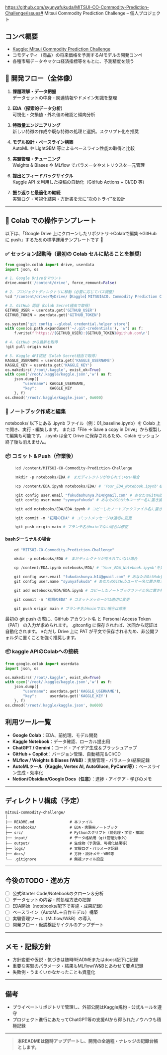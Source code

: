 https://github.com/syunyafukuda/MITSUI-CO-Commodity-Prediction-Challenge/issues# Mitsui Commodity Prediction Challenge – 個人プロジェクト

## コンペ概要
- [Kaggle: Mitsui Commodity Prediction Challenge](https://www.kaggle.com/competitions/mitsui-commodity-prediction-challenge)
- コモディティ（商品）の将来価格を予測するAIモデルの開発コンペ
- 各種市場データやマクロ経済指標等をもとに、予測精度を競う

## 🔄 開発フロー（全体像）

1. **課題理解・データ把握**  
   データセットの中身・関連情報やドメイン知識を整理

2. **EDA（探索的データ分析）**  
   可視化・欠損値・外れ値の確認と傾向分析

3. **特徴量エンジニアリング**  
   新しい特徴の作成や既存特徴の処理と選択。スクリプト化を推奨

4. **モデル設計・ベースライン構築**  
   AutoML や LightGBM 等によるベースライン性能の取得と比較

5. **実験管理・チューニング**  
   Weights & Biases や MLflow でパラメータやメトリクスを一元管理

6. **提出とフィードバックサイクル**  
   Kaggle API を利用した投稿の自動化（GitHub Actions + CI/CD 等）

7. **振り返りと最適化の継続**  
   実験ログ・可視化結果・方針書を元に“次のトライ”を設計

---

## 🧪 Colab での操作テンプレート

以下は、「Google Drive 上にクローンしたリポジトリ→Colabで編集→GitHub に push」するための標準運用テンプレートです 🎯

### ✅ セッション起動時（最初の Colab セルに貼ることを推奨）

```python
from google.colab import drive, userdata
import json, os

# 1. Google Driveをマウント
drive.mount('/content/drive', force_remount=False)

# 2. プロジェクトディレクトリに移動（必要に応じてパス調整）
%cd "/content/drive/MyDrive/【Kaggle】MITSUI&CO. Commodity Prediction Challenge/MITSUI-CO-Commodity-Prediction-Challenge"

# 3. GitHub 認証（Colab Secret経由で取得）
GITHUB_USER = userdata.get('GITHUB_USER')
GITHUB_TOKEN = userdata.get('GITHUB_TOKEN')

os.system('git config --global credential.helper store')
with open(os.path.expanduser('~/.git-credentials'), 'w') as f:
    f.write(f'https://{GITHUB_USER}:{GITHUB_TOKEN}@github.com\n')

# 4. GitHub から最新を取得
!git pull origin main

# 5. Kaggle API認証（Colab Secret経由で取得）
KAGGLE_USERNAME = userdata.get('KAGGLE_USERNAME')
KAGGLE_KEY = userdata.get('KAGGLE_KEY')
os.makedirs('/root/.kaggle', exist_ok=True)
with open('/root/.kaggle/kaggle.json','w') as f:
    json.dump({
        "username": KAGGLE_USERNAME,
        "key":      KAGGLE_KEY
    }, f)
os.chmod('/root/.kaggle/kaggle.json', 0o600)
```
### 📘 ノートブック作成と編集 

notebooks/ 以下にある .ipynb ファイル（例：01_baseline.ipynb）を Colab 上で開き、実行・編集します。 または「File → Save a copy in Drive」から複製して編集も可能です。 .ipynb は全て Drive に保存されるため、Colab セッション終了後も消えません。

### 📦 コミット & Push（作業後）

```python
    !cd /content/MITSUI-CO-Commodity-Prediction-Challenge 

    !mkdir -p notebooks/EDA #　まだディレクトリが作られていない場合

    !cp /content/EDA.ipynb notebooks/EDA/ # 'Your_EDA_Notebook.ipynb'を実際のファイル名に置き換え

    !git config user.email "fukudashunya.h14@gmail.com" # あなたのGitHub登録メールアドレスに置き換え
    !git config user.name "syunyafukuda" # あなたのGitHubユーザー名に置き換え

    !git add notebooks/EDA/EDA.ipynb # コピーしたノートブックファイル名に置き換え

    !git commit -m "初期のEDA" # コミットメッセージは適切に変更

    !git push origin main # ブランチ名がmainでない場合は修正
```

#### bashターミナルの場合

```python
    cd "MITSUI-CO-Commodity-Prediction-Challenge"

    mkdir -p notebooks/EDA #　まだディレクトリが作られていない場合

    cp /content/EDA.ipynb notebooks/EDA/ # 'Your_EDA_Notebook.ipynb'を実際のファイル名に置き換え

    git config user.email "fukudashunya.h14@gmail.com" # あなたのGitHub登録メールアドレスに置き換え
    git config user.name "syunyafukuda" # あなたのGitHubユーザー名に置き換え

    git add notebooks/EDA/EDA.ipynb # コピーしたノートブックファイル名に置き換え

    git commit -m "初期のEDA" # コミットメッセージは適切に変更

    git push origin main # ブランチ名がmainでない場合は修正
```

最初の git push の際に、GitHub アカウント名 と Personal Access Token（PAT） の入力が求められます。 .gitconfig に保存されれば、次回から認証は自動化されます。 
※ただし Drive 上に PAT が平文で保存されるため、非公開フォルダに置くことを強く推奨します。

### 📦 kaggle APIのColabへの接続

```python
from google.colab import userdata
import json, os

os.makedirs('/root/.kaggle', exist_ok=True)
with open('/root/.kaggle/kaggle.json','w') as f:
    json.dump({
        "username": userdata.get('KAGGLE_USERNAME'),
        "key":      userdata.get('KAGGLE_KEY')
    }, f)
os.chmod('/root/.kaggle/kaggle.json', 0o600)
```

## 利用ツール一覧
- **Google Colab**：EDA、前処理、モデル開発
- **Kaggle Notebook**：データ確認、ローカル提出用
- **ChatGPT / Gemini**：コード・アイデア生成＆ブラッシュアップ
- **GitHub + Copilot**：バージョン管理、自動補完＆CI/CD
- **MLflow / Weights & Biases (W&B)**：実験管理・パラメータ/結果記録
- **AutoMLツール（Kaggle, Vertex AI, AutoGluon, PyCaret等）**：ベースライン生成・効率化
- **Notion/Obsidian/Google Docs（任意）**：進捗・アイデア・学びのメモ

---

## ディレクトリ構成（予定）
```
mitsui-commodity-challenge/
│
├── README.md                # 本ファイル
├── notebooks/               # EDA・実験用ノートブック
├── src/                     # Pythonスクリプト（前処理・学習・推論）
├── input/                   # データ格納用（git管理対象外）
├── output/                  # 生成物（予測値、可視化結果等）
├── logs/                    # 実験ログ・パラメータ記録
├── docs/                    # 方針・設計メモ・WBS等
└── .gitignore               # 無視ファイル設定
```

---

## 今後のTODO・進め方
- [ ] 公式Starter Code/Notebookのクローン＆分析
- [ ] データセットの内容・前処理方法の把握
- [ ] EDA開始（notebooks/配下で実施・成果記録）
- [ ] ベースライン（AutoML＋自作モデル）構築
- [ ] 実験管理ツール（MLflow/W&B）の導入
- [ ] 開発フロー・仮説検証サイクルのアップデート

---

## メモ・記録方針
- 方針変更や仮説・気づきは随時READMEまたはdocs/配下に記録
- 重要な実験のパラメータ・結果もMLflow/W&Bとあわせて要点記録
- 失敗例・うまくいかなかったことも資産化

---

## 備考
- プライベートリポジトリで管理し、外部公開はKaggle規約・公式ルールを遵守
- プロジェクト進行にあたってChatGPT等の支援AIから得られたノウハウも積極記録

---

> **本READMEは随時アップデートし、開発の全過程・ナレッジの記録台帳とします。**

